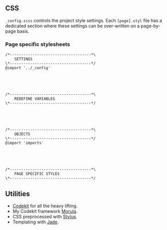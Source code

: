 ## CSS

`_config.scss` controls the project style settings. Each `[page].styl` file has a dedicated section where these settings can be over-written on a page-by-page basis.

### Page specific stylesheets

    /*------------------------------------*\
        SETTINGS
    \*------------------------------------*/
    @import '../_config'





    /*------------------------------------*\
        REDEFINE VARIABLES
    \*------------------------------------*/





    /*------------------------------------*\
        OBJECTS
    \*------------------------------------*/
    @import 'imports'





    /*------------------------------------*\
        PAGE SPECIFIC STYLES
    \*------------------------------------*/

## Utilities

* [Codekit](http://incident57.com/codekit/) for all the heavy lifting.
* My Codekit framework [Morula](https://github.com/inriverie/morula).
* CSS preprocessed with [Stylus](http://learnboost.github.io/stylus/).
* Templating with [Jade](http://jade-lang.com/).
